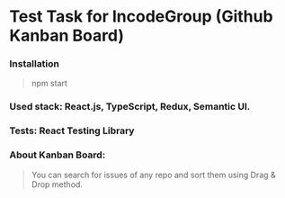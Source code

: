 # Test Task for IncodeGroup (Github Kanban Board)

### Installation

> npm start

### Used stack: React.js, TypeScript, Redux, Semantic UI. 

### Tests: React Testing Library

### About Kanban Board:
>You can search for issues of any repo and sort them using Drag & Drop method.
